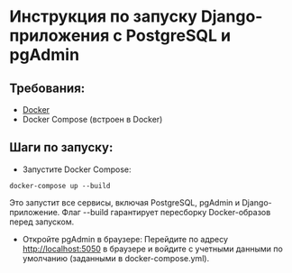 # Инструкция по запуску Django-приложения с PostgreSQL и pgAdmin
## Требования:

* [Docker](https://www.docker.com/products/docker-desktop/ "Скачать")
* Docker Compose (встроен в Docker)
## Шаги по запуску:

* Запустите Docker Compose:
```
docker-compose up --build
```
Это запустит все сервисы, включая PostgreSQL, pgAdmin и Django-приложение. Флаг --build гарантирует пересборку Docker-образов перед запуском.

* Откройте pgAdmin в браузере:
Перейдите по адресу <http://localhost:5050> в браузере и войдите с учетными данными по умолчанию (заданными в docker-compose.yml).


